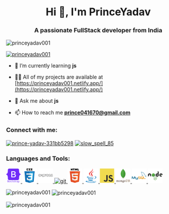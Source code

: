 <h1 align="center">Hi 👋, I'm PrinceYadav</h1>
<h3 align="center">A passionate FullStack developer from India</h3>

<p align="left"> <img src="https://komarev.com/ghpvc/?username=princeyadav001&label=Profile%20views&color=0e75b6&style=flat" alt="princeyadav001" /> </p>

<p align="left"> <a href="https://github.com/ryo-ma/github-profile-trophy"><img src="https://github-profile-trophy.vercel.app/?username=princeyadav001" alt="princeyadav001" /></a> </p>

- 🌱 I’m currently learning **js**

- 👨‍💻 All of my projects are available at [https://princeyadav001.netlify.app/](https://princeyadav001.netlify.app/)

- 💬 Ask me about **js**

- 📫 How to reach me **prince041670@gmail.com**

<h3 align="left">Connect with me:</h3>
<p align="left">
<a href="https://linkedin.com/in/prince-yadav-331bb5298" target="blank"><img align="center" src="https://raw.githubusercontent.com/rahuldkjain/github-profile-readme-generator/master/src/images/icons/Social/linked-in-alt.svg" alt="prince-yadav-331bb5298" height="30" width="40" /></a>
<a href="https://www.codechef.com/users/slow_spell_85" target="blank"><img align="center" src="https://cdn.jsdelivr.net/npm/simple-icons@3.1.0/icons/codechef.svg" alt="slow_spell_85" height="30" width="40" /></a>
</p>

<h3 align="left">Languages and Tools:</h3>
<p align="left"> <a href="https://getbootstrap.com" target="_blank" rel="noreferrer"> <img src="https://raw.githubusercontent.com/devicons/devicon/master/icons/bootstrap/bootstrap-plain-wordmark.svg" alt="bootstrap" width="40" height="40"/> </a> <a href="https://www.w3schools.com/css/" target="_blank" rel="noreferrer"> <img src="https://raw.githubusercontent.com/devicons/devicon/master/icons/css3/css3-original-wordmark.svg" alt="css3" width="40" height="40"/> </a> <a href="https://expressjs.com" target="_blank" rel="noreferrer"> <img src="https://raw.githubusercontent.com/devicons/devicon/master/icons/express/express-original-wordmark.svg" alt="express" width="40" height="40"/> </a> <a href="https://git-scm.com/" target="_blank" rel="noreferrer"> <img src="https://www.vectorlogo.zone/logos/git-scm/git-scm-icon.svg" alt="git" width="40" height="40"/> </a> <a href="https://www.w3.org/html/" target="_blank" rel="noreferrer"> <img src="https://raw.githubusercontent.com/devicons/devicon/master/icons/html5/html5-original-wordmark.svg" alt="html5" width="40" height="40"/> </a> <a href="https://www.java.com" target="_blank" rel="noreferrer"> <img src="https://raw.githubusercontent.com/devicons/devicon/master/icons/java/java-original.svg" alt="java" width="40" height="40"/> </a> <a href="https://developer.mozilla.org/en-US/docs/Web/JavaScript" target="_blank" rel="noreferrer"> <img src="https://raw.githubusercontent.com/devicons/devicon/master/icons/javascript/javascript-original.svg" alt="javascript" width="40" height="40"/> </a> <a href="https://www.mongodb.com/" target="_blank" rel="noreferrer"> <img src="https://raw.githubusercontent.com/devicons/devicon/master/icons/mongodb/mongodb-original-wordmark.svg" alt="mongodb" width="40" height="40"/> </a> <a href="https://www.mysql.com/" target="_blank" rel="noreferrer"> <img src="https://raw.githubusercontent.com/devicons/devicon/master/icons/mysql/mysql-original-wordmark.svg" alt="mysql" width="40" height="40"/> </a> <a href="https://nodejs.org" target="_blank" rel="noreferrer"> <img src="https://raw.githubusercontent.com/devicons/devicon/master/icons/nodejs/nodejs-original-wordmark.svg" alt="nodejs" width="40" height="40"/> </a> </p>

<p><img align="left" src="https://github-readme-stats.vercel.app/api/top-langs?username=princeyadav001&show_icons=true&locale=en&layout=compact" alt="princeyadav001" /></p>

<p>&nbsp;<img align="center" src="https://github-readme-stats.vercel.app/api?username=princeyadav001&show_icons=true&locale=en" alt="princeyadav001" /></p>

<p><img align="center" src="https://github-readme-streak-stats.herokuapp.com/?user=princeyadav001&" alt="princeyadav001" /></p>
